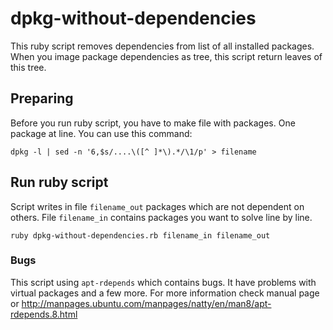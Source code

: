dpkg-without-dependencies
=========================

This ruby script removes dependencies from list of all installed packages. When you image package dependencies as tree, this script return leaves of this tree.


## Preparing

Before you run ruby script, you have to make file with packages. One package at line. You can use this command:

    dpkg -l | sed -n '6,$s/....\([^ ]*\).*/\1/p' > filename

## Run ruby script

Script writes in file `filename_out` packages which are not dependent on others. File `filename_in` contains packages you want to solve line by line.

    ruby dpkg-without-dependencies.rb filename_in filename_out

### Bugs

This script using `apt-rdepends` which contains bugs. It have problems with virtual packages and a few more.
For more information check manual page or http://manpages.ubuntu.com/manpages/natty/en/man8/apt-rdepends.8.html

